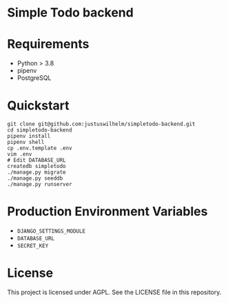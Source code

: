 # Simple Todo backend

# Requirements

- Python > 3.8
- pipenv
- PostgreSQL

# Quickstart

```
git clone git@github.com:justuswilhelm/simpletodo-backend.git
cd simpletodo-backend
pipenv install
pipenv shell
cp .env.template .env
vim .env
# Edit DATABASE_URL
createdb simpletodo
./manage.py migrate
./manage.py seeddb
./manage.py runserver
```

# Production Environment Variables

- `DJANGO_SETTINGS_MODULE`
- `DATABASE_URL`
- `SECRET_KEY`

# License

This project is licensed under AGPL. See the LICENSE file in this repository.
